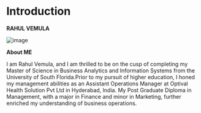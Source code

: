 # Introduction

**RAHUL VEMULA**

![image](https://github.com/vemula-rahul/Introduction/assets/107652878/6e32d296-74a6-4175-8d32-93ee62806a01)



**About ME**

I am Rahul Vemula, and I am thrilled to be on the cusp of completing my Master of Science in Business Analytics and Information Systems from the University of South Florida.Prior to my pursuit of higher education, I honed my management abilities as an Assistant Operations Manager at Optival Health Solution Pvt Ltd in Hyderabad, India. My Post Graduate Diploma in Management, with a major in Finance and minor in Marketing, further enriched my understanding of business operations.
                              
